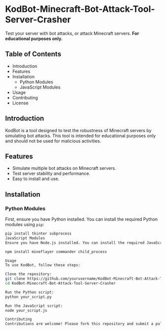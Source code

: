 # KodBot-Minecraft-Bot-Attack-Tool-Server-Crasher

Test your server with bot attacks, or attack Minecraft servers. **For educational purposes only.**

## Table of Contents
- Introduction
- Features
- Installation
  - Python Modules
  - JavaScript Modules
- Usage
- Contributing
- License

## Introduction
KodBot is a tool designed to test the robustness of Minecraft servers by simulating bot attacks. This tool is intended for educational purposes only and should not be used for malicious activities.

## Features
- Simulate multiple bot attacks on Minecraft servers.
- Test server stability and performance.
- Easy to install and use.

## Installation

### Python Modules
First, ensure you have Python installed. You can install the required Python modules using `pip`:

```bash
pip install tkinter subprocess
JavaScript Modules
Ensure you have Node.js installed. You can install the required JavaScript modules using npm:

npm install mineflayer commander child_process

Usage
To use KodBot, follow these steps:

Clone the repository:
git clone https://github.com/yourusername/KodBot-Minecraft-Bot-Attack-Tool-Server-Crasher.git
cd KodBot-Minecraft-Bot-Attack-Tool-Server-Crasher

Run the Python script:
python your_script.py

Run the JavaScript script:
node your_script.js

Contributing
Contributions are welcome! Please fork this repository and submit a pull request.

